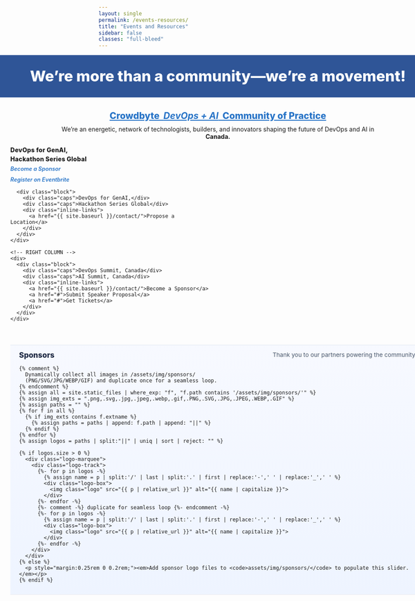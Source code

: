 ```yaml
---
layout: single
permalink: /events-resources/
title: "Events and Resources"
sidebar: false
classes: "full-bleed"
---
```


<style>
/* Hide the Previous / Next pager on this page only */
.pagination, .pagination--pager { display:none !important; }

/* ===== Full-bleed layout (edge-to-edge) ===== */
.page.full-bleed .page__inner-wrap,
.page.full-bleed .page__content {
  max-width: none !important;
  padding-left: 0 !important;
  padding-right: 0 !important;
}
.full-bleed-row {
  width: 100vw;
  margin-left: calc(50% - 50vw);
  margin-right: calc(50% - 50vw);
}
/* Center the page title */
.page__title {
  text-align: center !important;
  margin-left: auto;
  margin-right: auto;
}

/* ===== Hero band ===== */
.cb-hero {
  background:#2f5597;
  color:#fff;
  padding: 28px 24px;
  text-align:center;
}
.cb-hero h1{
  margin:0;
  font-weight:800;
  font-size: clamp(24px, 3.6vw, 40px);
  line-height:1.2;
}

/* ===== Body ===== */
.cb-wrap { padding: 20px 24px; }

.cb-title {
  text-align:center;
  font-weight:800;
  margin: 10px 0 10px;
  font-size: clamp(18px, 2.2vw, 24px);
}
.cb-title .hl { color:#2874c7; text-decoration: underline; }

.cb-intro { text-align:center; margin: 6px 0 14px; }
.cb-intro strong { display:block; }

/* Two-column grid */
.er-grid {
  display:grid;
  grid-template-columns: 1fr 1fr;
  gap: 28px;
  max-width: 1200px;
  margin: 0 auto;
}
@media (max-width: 880px){ .er-grid { grid-template-columns: 1fr; } }

.block { line-height:1.25; }
.block + .block { margin-top: 24px; }

.block .caps {
  font-weight: 800;
  text-transform: none;
  letter-spacing: .02em;
  margin-bottom: 4px;
}

/* Link list styles */
.inline-links { margin-top: 6px; }
.inline-links a {
  display:block;
  text-decoration: none;
  color:#2874c7;        /* keep your blue */
  font-weight:600;
  font-style: italic;   /* italics */
  font-size: 0.80rem;   /* slightly smaller */
  line-height: 1.2;
}
@media (max-width: 880px){
  .inline-links a { font-size: 0.9rem; }
}
/* Space between link lines */
.inline-links a + a { margin-top: 8px; }
@media (min-width: 881px){
  .inline-links a + a { margin-top: 10px; }
}

.inline-links a:visited { color:#2874c7; }
.inline-links a:hover,
.inline-links a:focus { text-decoration: underline; }
.inline-links a:active { opacity: .9; }

/* ===== COMPACT SPONSORS SLIDER (full-bleed, dynamic, UNIFORM SIZE) ===== */
.sponsors-band {
  width: 100vw;
  margin-left: calc(50% - 50vw);
  margin-right: calc(50% - 50vw);
  background: linear-gradient(180deg, #f7f9ff 0%, #eef4ff 100%);
  border-top: 1px solid rgba(0,0,0,.06);
  border-bottom: 1px solid rgba(0,0,0,.06);
  padding: clamp(8px, 1.6vw, 12px) 0;  /* compact height */
  margin-top: clamp(24px, 4vw, 56px);  /* sits a bit lower */
}

.sponsors-inner {
  max-width: 1200px;
  margin: 0 auto;
  padding: 0 clamp(12px, 3vw, 20px);
}
.sponsors-head {
  display:flex; align-items:center; justify-content:space-between;
  gap:10px; margin-bottom: clamp(6px, 1vw, 10px);
}
.sponsors-title {
  margin:0; font-weight:800; font-size: clamp(14px, 1.8vw, 18px); color:#1f2a44;
}
.sponsors-note { margin:0; font-size:.85rem; color:#475569; }

.logo-marquee { position:relative; overflow:hidden; }
.logo-track{
  display:flex; align-items:center;
  gap: clamp(18px, 3vw, 28px); /* or 36px on events page if you had that */
  will-change: transform;
  animation: sponsors-marquee-rtl 26s linear infinite;
}

.logo-track:hover { animation-play-state: paused; }
@keyframes sponsors-marquee-rtl {
  from { transform: translateX(0); }
  to   { transform: translateX(-50%); } /* duplicated content makes seamless loop */
}

/* UNIFORM TILES for every logo */
/* UNIFORM (BIGGER) TILES for every logo */
.logo-box{
  flex: 0 0 auto;
  width: clamp(100px, 12vw, 140px);
  height: clamp(34px, 5vw, 48px);
  display:flex; align-items:center; justify-content:center;
  background: transparent;
  border-radius: 6px;
  padding: 2px;
}


/* Fit images inside the tile without cropping */
.logo{
  max-width: 100%;
  max-height: 100%;
  width: auto; height: auto;
  object-fit: contain;
  filter:saturate(.98) contrast(1.05);
  opacity:.95; transition:transform .2s ease, opacity .2s ease, filter .2s ease;
}
.logo:hover{ transform: translateY(-1px) scale(1.03); opacity:1; filter:none; }

@media (prefers-reduced-motion: reduce) { .logo-track { animation:none; } }
@media (max-width:480px){ .sponsors-note { display:none; } }
</style>

<!-- HERO -->
<div class="full-bleed-row cb-hero">
  <h1>We’re more than a community—we’re a movement!</h1>
</div>

<!-- MAIN -->
<div class="full-bleed-row cb-wrap">
  <h2 class="cb-title">
    <span class="hl">Crowdbyte&nbsp;&nbsp;<em><strong>DevOps + AI</strong></em>&nbsp;&nbsp;Community of Practice</span>
  </h2>

  <p class="cb-intro">
    We’re an energetic, network of technologists, builders, and innovators shaping the future of DevOps and AI in
    <strong>Canada.</strong>
  </p>

  <div class="er-grid">
    <!-- LEFT COLUMN -->
    <div>
      <div class="block">
        <div class="caps">DevOps for GenAI,</div>
        <div class="caps">Hackathon Series Global</div>
        <div class="inline-links">
          <a href="{{ site.baseurl }}/contact/">Become a Sponsor</a>
          <a href="https://www.eventbrite.ca/e/devops-for-genai-hackathon-tickets-1407877793379" target="_blank" rel="noopener">Register on Eventbrite</a>
        </div>
      </div>

      <div class="block">
        <div class="caps">DevOps for GenAI,</div>
        <div class="caps">Hackathon Series Global</div>
        <div class="inline-links">
          <a href="{{ site.baseurl }}/contact/">Propose a Location</a>
        </div>
      </div>
    </div>

    <!-- RIGHT COLUMN -->
    <div>
      <div class="block">
        <div class="caps">DevOps Summit, Canada</div>
        <div class="caps">AI Summit, Canada</div>
        <div class="inline-links">
          <a href="{{ site.baseurl }}/contact/">Become a Sponsor</a>
          <a href="#">Submit Speaker Proposal</a>
          <a href="#">Get Tickets</a>
        </div>
      </div>
    </div>
  </div>
</div>

<!-- ===== COMPACT SPONSORS SLIDER (dynamic, uniform tiles) ===== -->
<div class="sponsors-band" aria-label="Sponsors">
  <div class="sponsors-inner">
    <div class="sponsors-head">
      <h3 class="sponsors-title">Sponsors</h3>
      <p class="sponsors-note">Thank you to our partners powering the community.</p>
    </div>

    {% comment %}
      Dynamically collect all images in /assets/img/sponsors/
      (PNG/SVG/JPG/WEBP/GIF) and duplicate once for a seamless loop.
    {% endcomment %}
    {% assign all = site.static_files | where_exp: "f", "f.path contains '/assets/img/sponsors/'" %}
    {% assign img_exts = ".png,.svg,.jpg,.jpeg,.webp,.gif,.PNG,.SVG,.JPG,.JPEG,.WEBP,.GIF" %}
    {% assign paths = "" %}
    {% for f in all %}
      {% if img_exts contains f.extname %}
        {% assign paths = paths | append: f.path | append: "||" %}
      {% endif %}
    {% endfor %}
    {% assign logos = paths | split:"||" | uniq | sort | reject: "" %}

    {% if logos.size > 0 %}
      <div class="logo-marquee">
        <div class="logo-track">
          {%- for p in logos -%}
            {% assign name = p | split:'/' | last | split:'.' | first | replace:'-',' ' | replace:'_',' ' %}
            <div class="logo-box">
              <img class="logo" src="{{ p | relative_url }}" alt="{{ name | capitalize }}">
            </div>
          {%- endfor -%}
          {%- comment -%} duplicate for seamless loop {%- endcomment -%}
          {%- for p in logos -%}
            {% assign name = p | split:'/' | last | split:'.' | first | replace:'-',' ' | replace:'_',' ' %}
            <div class="logo-box">
              <img class="logo" src="{{ p | relative_url }}" alt="{{ name | capitalize }}">
            </div>
          {%- endfor -%}
        </div>
      </div>
    {% else %}
      <p style="margin:0.25rem 0 0.2rem;"><em>Add sponsor logo files to <code>assets/img/sponsors/</code> to populate this slider.</em></p>
    {% endif %}
  </div>
</div>
